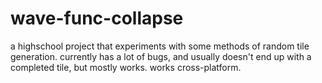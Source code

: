 # wave-func-collapse
a highschool project that experiments with some methods of random tile generation.
currently has a lot of bugs, and usually doesn't end up with a completed tile, but mostly 
works. works cross-platform.
